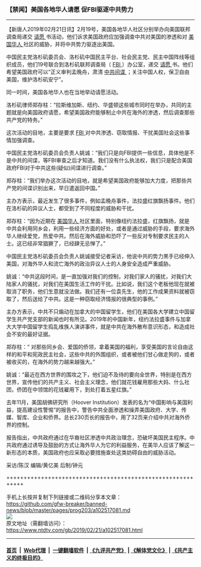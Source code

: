 ### 【禁闻】美国各地华人请愿 促FBI驱逐中共势力
------------------------

<div class="post_content">
 <p>
  【新唐人2019年02月21日讯】2月19号，美国各地华人社区分别举办向美国联邦调查局递交
  <a href="https://www.ntdtv.com/gb/请愿.htm">
   请愿
  </a>
  书活动，他们诉求美国政府应加强调查中共对美国的渗透和对
  <a href="https://www.ntdtv.com/gb/美国华人.htm">
   美国华人
  </a>
  社区的威胁，并将中共势力驱逐出美国。
 </p>
 <p>
  中国民主党洛杉矶委员会、洛杉矶中国民主平台、社会民主党、民主中国阵线等组织成员，他们19号联合到洛杉矶联邦调查局（
  <a href="https://www.ntdtv.com/gb/fbi.htm">
   FBI
  </a>
  ）办公室，递交
  <a href="https://www.ntdtv.com/gb/请愿.htm">
   请愿
  </a>
  书。他们希望美国政府可以“正义审判孟晚舟，肃清
  <a href="https://www.ntdtv.com/gb/中共间谍.htm">
   中共间谍
  </a>
  ；关注中国人权，保卫自由美国，维护洛杉矶安宁”。
 </p>
 <p>
  同一时间，美国各地华人也在当地举动请愿活动。
 </p>
 <p>
  洛杉矶律师郑存柱：“拉斯维加斯、纽约、华盛顿这些城市同时在举办，共同的主题就是向美国政府请愿，希望美国政府能够制止中共在海外的渗透，然后调查那些共产党的特务。”
 </p>
 <p>
  这次活动的目地，主要是要求
  <a href="https://www.ntdtv.com/gb/fbi.htm">
   FBI
  </a>
  对中共渗透、窃取情报、干扰美国社会这些事情加强调查。
 </p>
 <p>
  中国民主党洛杉矶委员会负责人姚诚：“我们只是向FBI提供一些信息，具体他是不是中共的间谍，等FBI审查之后才知道。我们没有什么执法权，我们只是配合美国政府FBI对于中共这些(疑似)间谍进行调查。”
 </p>
 <p>
  郑存柱：“我们举办这次活动的目地，就是希望美国政府能够加大力度，把那些共产党的间谍识别出来，早日遣返回中国。”
 </p>
 <p>
  主办方表示，最近发生了很多事件，例如孟晚舟事件，法拉盛红旗飘扬事件。他们在洛杉矶的异议人士，都受到了不同程度的威胁和干扰。
 </p>
 <p>
  郑存柱：“因为近期在
  <a href="https://www.ntdtv.com/gb/美国华人.htm">
   美国华人
  </a>
  社区里面，特别像纽约法拉盛，红旗飘扬，就是中共会利用同乡会，利用一些经济方面的好处，或者是通过威胁的手段，要求海外华人继续爱党，热爱中共。然后在海外威胁和恐吓了一些反对专制要求民主的人士。这已经非常猖獗了，已经肆无忌惮了。”
 </p>
 <p>
  中国民主党洛杉矶委员会负责人姚诚接受记者采访，他说中共的势力黑手已经伸入美国，对海外华人和流亡海外的政治异议人士的人身安全造成严重威胁。
 </p>
 <p>
  姚诚：“中共这段时间，是一直加强对我们的控制，对我们家人的骚扰，对我们大陆家人的骚扰，对我们在美国生活工作的干扰。比如说，我们这个老板他现在就被取消了职务，他们生意就没法做。我们还有一位袁先生，他的工作成果资料就被窃取了，然后送给了中共。这是一种窃取经济情报的很典型的事例。”
 </p>
 <p>
  主办方表示，中共不只煽动在加拿大的中国留学生，他们在美国各大学建立中国留学生共产党支部的新闻也时有所见。2019年的中国新年，纽约法拉盛事件与加拿大大学中国留学生捣乱维族人演讲事件，就是中共在海外散布意识形态，和造成社会不安的最好证据。
 </p>
 <p>
  郑存柱：“ 对那些同乡会、爱国的侨领，拿着美国的福利，享受美国的言论自由这样的和平和宪政民主社会，这些中共的外围组织，或者被他们甘心做走狗的，或者被收买的，在海外的势力越来越强大。”
 </p>
 <p>
  姚诚：“最近在西方世界的围攻之下，他们迫不及待的要向全世界，特别是在西方世界，宣传他们的共产主义、社会主义理念，他们就花钱雇用那些大妈、什么社团，侨团在中领馆的花钱雇用下，到处打着五星红旗。”
 </p>
 <p>
  去年11月，美国胡佛研究所（Hoover Institution）发表的名为“中国影响与美国利益，提高建设性警惕”的报告中，警告中共全面渗透和操弄美国政府、大学、传媒、智库、企业和侨界。总长230页长的报告中，用了32页来介绍中共对海外侨界的控制。
 </p>
 <p>
  报告指出，中共政府通过在华裔社区渗透中共政治理念，恐破坏美国民主程序。中共政府通过诱导及鼓励的方式让海外华人为它的利益服务，在美华人应该了解这一新形态的本质，美国政府也应采取必要措施查处这类妨碍自由的威胁活动。
 </p>
 <p>
  采访/陈汉 编辑/黄亿美 后制/钟元
 </p>
 <p>
 </p>
 <div class="single_ad">
 </div>
</div>

+++++++++++++++++++++++++++++++++++++++++++++++++++++++++++<br/><br/>
手机上长按并复制下列链接或二维码分享本文章：<br/>
https://github.com/gfw-breaker/banned-news/blob/master/pages/prog203/a102517081.md <br/>
<a href='https://github.com/gfw-breaker/banned-news/blob/master/pages/prog203/a102517081.md'><img src='https://github.com/gfw-breaker/banned-news/blob/master/pages/prog203/a102517081.md.png'/></a> <br/>
原文地址（需翻墙访问）：https://www.ntdtv.com/gb/2019/02/21/a102517081.html


------------------------
#### [首页](https://github.com/gfw-breaker/banned-news/blob/master/README.md) &nbsp;|&nbsp; [Web代理](https://github.com/labour-camp/helloworld) &nbsp;|&nbsp; [一键翻墙软件](https://github.com/gfw-breaker/nogfw/blob/master/README.md) &nbsp;| [《九评共产党》](https://github.com/gfw-breaker/9ping.md/blob/master/README.md#九评之一评共产党是什么) | [《解体党文化》](https://github.com/gfw-breaker/jtdwh.md/blob/master/README.md) | [《共产主义的终极目的》](https://github.com/gfw-breaker/gczydzjmd.md/blob/master/README.md)

